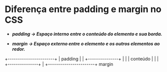 # Diferença entre padding e margin no CSS

- ***padding → Espaço interno entre o conteúdo do elemento e sua borda.***

- ***margin → Espaço externo entre o elemento e os outros elementos ao redor.***

+-----------------------+
|       padding         |
|   +---------------+   |
|   |   conteúdo    |   |
|   +---------------+   |
+-----------------------+
        margin
